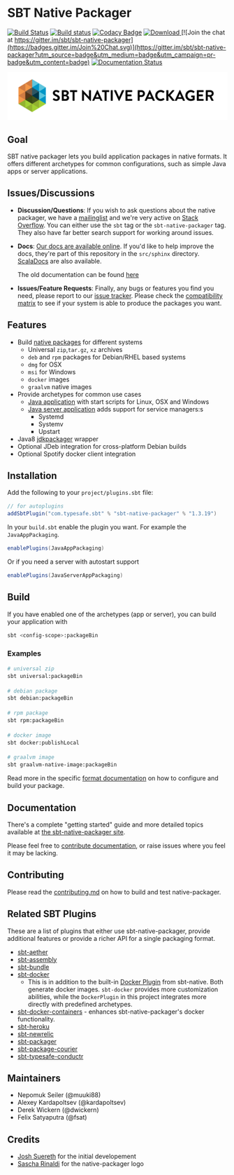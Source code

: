 # SBT Native Packager #

[![Build Status](https://api.travis-ci.org/sbt/sbt-native-packager.png?branch=master)](https://travis-ci.org/sbt/sbt-native-packager)
[![Build status](https://ci.appveyor.com/api/projects/status/pbxd0untlcst4we7/branch/master?svg=true)](https://ci.appveyor.com/project/muuki88/sbt-native-packager/branch/master)
[![Codacy Badge](https://api.codacy.com/project/badge/Grade/0e9a7ec769c84e578f4550bf7da6bf05)](https://www.codacy.com/app/nepomukseiler/sbt-native-packager?utm_source=github.com&amp;utm_medium=referral&amp;utm_content=sbt/sbt-native-packager&amp;utm_campaign=Badge_Grade)
[ ![Download](https://api.bintray.com/packages/sbt/sbt-plugin-releases/sbt-native-packager/images/download.svg) ](https://bintray.com/sbt/sbt-plugin-releases/sbt-native-packager/_latestVersion)
[![Join the chat at https://gitter.im/sbt/sbt-native-packager](https://badges.gitter.im/Join%20Chat.svg)](https://gitter.im/sbt/sbt-native-packager?utm_source=badge&utm_medium=badge&utm_campaign=pr-badge&utm_content=badge)
[![Documentation Status](https://readthedocs.org/projects/sbt-native-packager/badge/?version=latest)](http://sbt-native-packager.readthedocs.org/en/latest/?badge=latest)


![Native Packager Logo](src/sphinx/static/np_logo_full_horizontal_transparent.png)

## Goal ##

SBT native packager lets you build application packages in native formats. It offers
different archetypes for common configurations, such as simple Java apps or server applications.

## Issues/Discussions ##

*  **Discussion/Questions**:
  If you wish to ask questions about the native packager, we have a [mailinglist](https://groups.google.com/forum/#!forum/sbt-native-packager) and
  we're very active on [Stack Overflow](http://stackoverflow.com/questions/tagged/sbt). You can either use the `sbt` tag or the
  `sbt-native-packager` tag.  They also have far better search support for working around issues.
* **Docs**:
  [Our docs are available online](http://sbt-native-packager.readthedocs.org/en/latest/).  If you'd like to help improve the docs, they're part of this
  repository in the `src/sphinx` directory. [ScalaDocs](http://www.scala-sbt.org/sbt-native-packager/latest/api/#package) are also available.

  The old documentation can be found [here](http://www.scala-sbt.org/sbt-native-packager/)
* **Issues/Feature Requests**:
  Finally, any bugs or features you find you need, please report to our [issue tracker](https://github.com/sbt/sbt-native-packager/issues/new).
  Please check the [compatibility matrix](https://github.com/sbt/sbt-native-packager/wiki/Tested-On) to see if your system is able to
  produce the packages you want.

## Features ##

* Build [native packages][formats] for different systems
  * Universal `zip`,`tar.gz`, `xz` archives
  * `deb` and `rpm` packages for Debian/RHEL based systems
  * `dmg` for OSX
  * `msi` for Windows
  * `docker` images
  * `graalvm` native images
* Provide archetypes for common use cases
  * [Java application][] with start scripts for Linux, OSX and Windows
  * [Java server application][] adds support for service managers:s
    * Systemd
    * Systemv
    * Upstart
* Java8 [jdkpackager][] wrapper
* Optional JDeb integration for cross-platform Debian builds
* Optional Spotify docker client integration

## Installation ##

Add the following to your `project/plugins.sbt` file:

```scala
// for autoplugins
addSbtPlugin("com.typesafe.sbt" % "sbt-native-packager" % "1.3.19")
```

In your `build.sbt` enable the plugin you want. For example the
`JavaAppPackaging`.

```scala
enablePlugins(JavaAppPackaging)
```
Or if you need a server with autostart support

```scala
enablePlugins(JavaServerAppPackaging)
```

## Build ##

If you have enabled one of the archetypes (app or server),
you can build your application with

```bash
sbt <config-scope>:packageBin
```

### Examples

```bash
# universal zip
sbt universal:packageBin

# debian package
sbt debian:packageBin

# rpm package
sbt rpm:packageBin

# docker image
sbt docker:publishLocal

# graalvm image
sbt graalvm-native-image:packageBin
```

Read more in the specific [format documentation][formats] on how to configure and build your package.

## Documentation ##

There's a complete "getting started" guide and more detailed topics available at [the sbt-native-packager site](http://www.scala-sbt.org/sbt-native-packager/).

Please feel free to [contribute documentation](https://github.com/sbt/sbt-native-packager/tree/master/src/sphinx), or raise issues where you feel it may be lacking.

## Contributing ##

Please read the [contributing.md](CONTRIBUTING.md) on how to build and test native-packager.

## Related SBT Plugins ##

These are a list of plugins that either use sbt-native-packager, provide additional features
or provide a richer API for a single packaging format.

- [sbt-aether](https://github.com/arktekk/sbt-aether-deploy)
- [sbt-assembly](https://github.com/sbt/sbt-assembly)
- [sbt-bundle](https://github.com/sbt/sbt-bundle)
- [sbt-docker](https://github.com/marcuslonnberg/sbt-docker)
  - This is in addition to the built-in [Docker Plugin](http://www.scala-sbt.org/sbt-native-packager/formats/docker.html) from  sbt-native.  Both generate docker images. `sbt-docker` provides more customization abilities, while the `DockerPlugin` in this project  integrates more directly with predefined archetypes.
- [sbt-docker-containers](https://github.com/Dwolla/sbt-docker-containers) - enhances sbt-native-packager's docker functionality.
- [sbt-heroku](https://github.com/heroku/sbt-heroku)
- [sbt-newrelic](https://github.com/gilt/sbt-newrelic)
- [sbt-packager](https://github.com/en-japan/sbt-packer)
- [sbt-package-courier](https://github.com/alkersan/sbt-package-courier)
- [sbt-typesafe-conductr](https://github.com/sbt/sbt-conductr)


[formats]: http://www.scala-sbt.org/sbt-native-packager/gettingstarted.html#packaging-formats
[Java application]: http://www.scala-sbt.org/sbt-native-packager/archetypes/java_app/index.html
[Java server application]: http://www.scala-sbt.org/sbt-native-packager/archetypes/java_server/index.html
[My First Packaged Server Project guide]: http://www.scala-sbt.org/sbt-native-packager/GettingStartedServers/MyFirstProject.html
[jdkpackager]: http://www.scala-sbt.org/sbt-native-packager/formats/jdkpackager.html

## Maintainers ##

- Nepomuk Seiler (@muuki88)
- Alexey Kardapoltsev (@kardapoltsev)
- Derek Wickern (@dwickern)
- Felix Satyaputra (@fsat)

## Credits ##

- [Josh Suereth](https://twitter.com/jsuereth) for the initial developement
- [Sascha Rinaldi](http://www.imagelab.net/) for the native-packager logo
